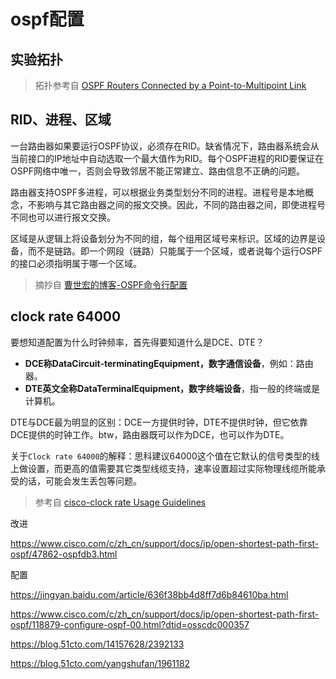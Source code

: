 # ospf配置

## 实验拓扑


> 拓扑参考自 [OSPF Routers Connected by a Point-to-Multipoint Link](https://www.cisco.com/c/en/us/support/docs/ip/open-shortest-path-first-ospf/47862-ospfdb3.html)




## RID、进程、区域

一台路由器如果要运行OSPF协议，必须存在RID。缺省情况下，路由器系统会从当前接口的IP地址中自动选取一个最大值作为RID。每个OSPF进程的RID要保证在OSPF网络中唯一，否则会导致邻居不能正常建立、路由信息不正确的问题。

路由器支持OSPF多进程，可以根据业务类型划分不同的进程。进程号是本地概念，不影响与其它路由器之间的报文交换。因此，不同的路由器之间，即使进程号不同也可以进行报文交换。

区域是从逻辑上将设备划分为不同的组，每个组用区域号来标识。区域的边界是设备，而不是链路。即一个网段（链路）只能属于一个区域，或者说每个运行OSPF的接口必须指明属于哪一个区域。

> 摘抄自 [曹世宏的博客-OSPF命令行配置](https://cshihong.github.io/2017/10/20/OSPF%E5%91%BD%E4%BB%A4%E8%A1%8C%E9%85%8D%E7%BD%AE/)

## clock rate 64000

要想知道配置为什么时钟频率，首先得要知道什么是DCE、DTE？

* **DCE称DataCircuit-terminatingEquipment，数字通信设备**，例如：路由器。
* **DTE英文全称DataTerminalEquipment，数字终端设备**，指一般的终端或是计算机。

DTE与DCE最为明显的区别：DCE一方提供时钟，DTE不提供时钟，但它依靠DCE提供的时钟工作。btw，路由器既可以作为DCE，也可以作为DTE。


关于`Clock rate 64000`的解释：思科建议64000这个值在它默认的信号类型的线上做设置，而更高的值需要其它类型线缆支持，速率设置超过实际物理线缆所能承受的话，可能会发生丢包等问题。

> 参考自 [cisco-clock rate Usage Guidelines](https://www.cisco.com/c/en/us/td/docs/ios-xml/ios/interface/command/ir-cr-book/ir-c2.html#wp3930272930)

改进

https://www.cisco.com/c/zh_cn/support/docs/ip/open-shortest-path-first-ospf/47862-ospfdb3.html


配置

https://jingyan.baidu.com/article/636f38bb4d8ff7d6b84610ba.html

https://www.cisco.com/c/zh_cn/support/docs/ip/open-shortest-path-first-ospf/118879-configure-ospf-00.html?dtid=osscdc000357

https://blog.51cto.com/14157628/2392133

https://blog.51cto.com/yangshufan/1961182



